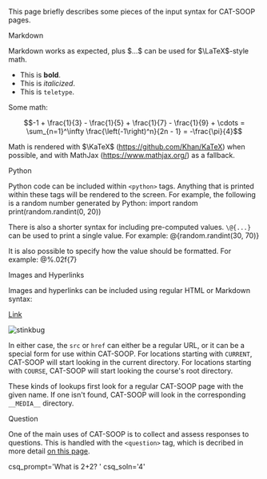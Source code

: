 This page briefly describes some pieces of the input syntax for CAT-SOOP pages.

<section>Markdown</section>

Markdown works as expected, plus \$...\$ can be used for $\LaTeX$-style math.

* This is **bold**.
* This is _italicized_.
* This is `teletype`.

Some math:

$$-1 + \frac{1}{3} - \frac{1}{5} + \frac{1}{7} - \frac{1}{9} + \cdots = \sum_{n=1}^\infty \frac{\left(-1\right)^n}{2n - 1} = -\frac{\pi}{4}$$

Math is rendered with $\KaTeX$ (<https://github.com/Khan/KaTeX>) when possible,
and with MathJax (<https://www.mathjax.org/>) as a fallback.

<section>Python</section>

Python code can be included within <code>&lt;python&gt;</code> tags.  Anything
that is printed within these tags will be rendered to the screen.  For example,
the following is a random number generated by Python:
<python>
import random
print(random.randint(0, 20))
</python>

There is also a shorter syntax for including pre-computed values.  `\@{...}`
can be used to print a single value.  For example: @{random.randint(30, 70)}

It is also possible to specify how the value should be formatted.  For example:
@%.02f{7}

<section>Images and Hyperlinks</section>

Images and hyperlinks can be included using regular HTML or Markdown syntax:

<a href="COURSE/markdown/stinkbug.png">Link</a>

![stinkbug](CURRENT/stinkbug.png)

In either case, the `src` or `href` can either be a regular URL, or it can be a
special form for use within CAT-SOOP.  For locations starting with `CURRENT`,
CAT-SOOP will start looking in the current directory.  For locations starting
with `COURSE`, CAT-SOOP will start looking the course's root directory.

These kinds of lookups first look for a regular CAT-SOOP page with the given
name.  If one isn't found, CAT-SOOP will look in the corresponding `__MEDIA__`
directory.

<section>Question</section>

One of the main uses of CAT-SOOP is to collect and assess responses to questions.
This is handled with the <code>&lt;question&gt;</code> tag, which is decribed
in more detail [on this page](COURSE/questions).

<question number>
csq_prompt='What is 2+2? '
csq_soln='4'
</question>
